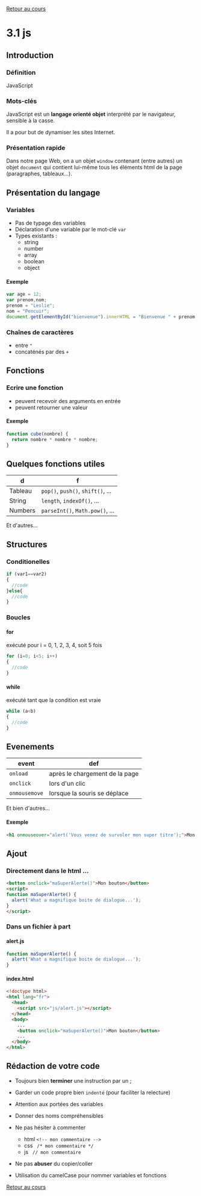[Retour au cours](../cours.md)

# 3.1 js

## Introduction

### Définition

JavaScript

### Mots-clés

JavaScript est un __langage orienté objet__ interprété par le navigateur, sensible à la casse.

Il a pour but de dynamiser les sites Internet.

### Présentation rapide

Dans notre page Web, on a un objet `window` contenant (entre autres) un objet `document` qui contient lui-même tous les éléments html de la page (paragraphes, tableaux...).

## Présentation du langage

### Variables

* Pas de typage des variables
* Déclaration d'une variable par le mot-clé `var`
* Types existants :
	- string
	- number
	- array
	- boolean
	- object

#### Exemple

```javascript
var age = 12;
var prenom,nom;
prenom = "Leslie";
nom = "Pencuir";
document.getElementById("bienvenue").innerHTML = "Bienvenue " + prenom + " " + nom + " !";
```

### Chaînes de caractères

* entre `"`
* concaténés par des `+`

## Fonctions

### Ecrire une fonction

* peuvent recevoir des arguments en entrée
* peuvent retourner une valeur

#### Exemple

```javascript
function cube(nombre) {
  return nombre * nombre * nombre;
}
```

## Quelques fonctions utiles

d |	f
--- | ---
Tableau | `pop()`, `push()`, `shift()`, ...
String | `length`, `indexOf()`, ...
Numbers | `parseInt()`, `Math.pow()`, ...

Et d'autres...

## Structures

### Conditionelles

```javascript
if (var1==var2)
{
  //code
}else{
  //code
}
```

### Boucles

#### for

exécuté pour i = 0, 1, 2, 3, 4, soit 5 fois

```javascript
for (i=0; i<5; i++)
{
  //code
}
```

#### while

exécuté tant que la condition est vraie

```javascript
while (a<b)
{
  //code
}

```

## Evenements

event | def
--- | ---
`onload` | après le chargement de la page
`onclick` | lors d'un clic
`onmousemove` | lorsque la souris se déplace

Et bien d'autres...

#### Exemple

```html
<h1 onmouseover="alert('Vous venez de survoler mon super titre');">Mon super titre</h1>
```
## Ajout

### Directement dans le html ...

```html
<button onclick="maSuperAlerte()">Mon bouton</button>
<script>
function maSuperAlerte() {
  alert('What a magnifique boite de dialogue...');
}
</script>
```

### Dans un fichier à part

#### alert.js

```javascript
function maSuperAlerte() {
  alert('What a magnifique boite de dialogue...');
}
```

#### index.html

```html
<!doctype html>
<html lang="fr">
  <head>
    <script src="js/alert.js"></script>
  </head>
  <body>
    ...
    <button onclick="maSuperAlerte()">Mon bouton</button>
    ...
  </body>
</html>
```

## Rédaction de votre code

- Toujours bien __terminer__ une instruction par un ;

- Garder un code propre bien `indenté` (pour faciliter la relecture)

- Attention aux portées des variables

- Donner des noms compréhensibles

- Ne pas hésiter à commenter
	* html `<!-- mon commentaire -->`
	* css ` /* mon commentaire */`
	* js ` // mon commentaire`

- Ne pas __abuser__ du copier/coller

- Utilisation du camelCase pour nommer variables et fonctions

[Retour au cours](../cours.md)
